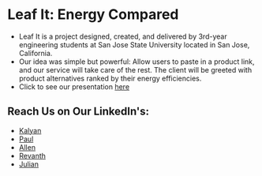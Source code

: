 # Leaf It: Energy Compared
* Leaf It is a project designed, created, and delivered by 3rd-year engineering students at San Jose State University located in San Jose, California.
* Our idea was simple but powerful: Allow users to paste in a product link, and our service will take care of the rest. The client will be greeted with product alternatives ranked by their energy efficiencies.
* Click to see our presentation [here](https://www.youtube.com/watch?v=S8FMqqMpkLI)

## Reach Us on Our LinkedIn's:

- [Kalyan](https://www.linkedin.com/in/kalyanpullela/)
- [Paul](https://www.linkedin.com/in/paulzhourp/)
- [Allen](https://www.linkedin.com/in/allentran08/)
- [Revanth](https://www.linkedin.com/in/revcherukuri/)
- [Julian](https://www.linkedin.com/in/juliancolumbres/)
